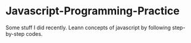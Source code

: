 # Javascript-Programming-Practice
Some stuff I did recently. Leann concepts of javascript by following step-by-step codes.
